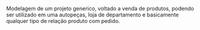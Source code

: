 Modelagem de um projeto generico, voltado a venda de produtos, podendo ser utilizado em uma autopeças, loja de departamento e basicamente qualquer tipo de relação produto com pedido.
